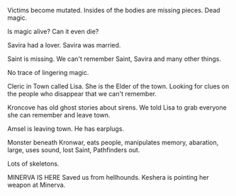 Victims become mutated.
Insides of the bodies are missing pieces.
Dead magic.

Is magic alive?
Can it even die?

Savira had a lover.
Savira was married.

Saint is missing.
We can't remember Saint, Savira and many other things.

No trace of lingering magic.

Cleric in Town called Lisa.
She is the Elder of the town.
Looking for clues on the people who disappear that we can't remember.

Kroncove has old ghost stories about sirens.
We told Lisa to grab everyone she can remember and leave town.

Amsel is leaving town.
He has earplugs.

Monster beneath Kronwar, eats people, manipulates memory, abaration, large, uses sound, lost Saint, Pathfinders out.

Lots of skeletons.

MINERVA IS HERE
Saved us from hellhounds.
Keshera is pointing her weapon at Minerva.


